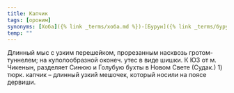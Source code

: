 ```yaml
---
title: Капчик
tags: [ороним]
synonyms: [Хоба]({% link _terms/хоба.md %})-[Бурун]({% link _terms/бурун.md %}), Пещерный [Мыс]({% link _terms/мыс.md %})
temp: ""
---
```


Длинный мыс с узким перешейком, прорезанным насквозь гротом-туннелем; на
куполообразной оконеч. утес в виде шишки. К ЮЗ от м. Чикенын, разделяет Синюю и
Голубую бухты в Новом Свете (Судак.) 1) тюрк. капчик – длинный узкий мешочек,
который носили на поясе дервиши.
